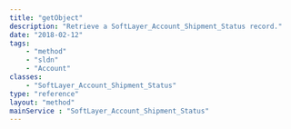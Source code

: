 ```yaml
---
title: "getObject"
description: "Retrieve a SoftLayer_Account_Shipment_Status record."
date: "2018-02-12"
tags:
    - "method"
    - "sldn"
    - "Account"
classes:
    - "SoftLayer_Account_Shipment_Status"
type: "reference"
layout: "method"
mainService : "SoftLayer_Account_Shipment_Status"
---
```

